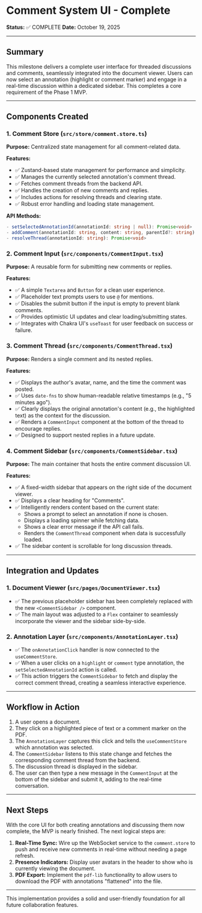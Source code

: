 # Comment System UI - Complete

**Status:** ✅ COMPLETE
**Date:** October 19, 2025

---

## Summary

This milestone delivers a complete user interface for threaded discussions and comments, seamlessly integrated into the document viewer. Users can now select an annotation (highlight or comment marker) and engage in a real-time discussion within a dedicated sidebar. This completes a core requirement of the Phase 1 MVP.

---

## Components Created

### 1. Comment Store (`src/store/comment.store.ts`)

**Purpose:** Centralized state management for all comment-related data.

**Features:**
- ✅ Zustand-based state management for performance and simplicity.
- ✅ Manages the currently selected annotation's comment thread.
- ✅ Fetches comment threads from the backend API.
- ✅ Handles the creation of new comments and replies.
- ✅ Includes actions for resolving threads and clearing state.
- ✅ Robust error handling and loading state management.

**API Methods:**
```typescript
- setSelectedAnnotationId(annotationId: string | null): Promise<void>
- addComment(annotationId: string, content: string, parentId?: string): Promise<void>
- resolveThread(annotationId: string): Promise<void>
```

### 2. Comment Input (`src/components/CommentInput.tsx`)

**Purpose:** A reusable form for submitting new comments or replies.

**Features:**
- ✅ A simple `Textarea` and `Button` for a clean user experience.
- ✅ Placeholder text prompts users to use `@` for mentions.
- ✅ Disables the submit button if the input is empty to prevent blank comments.
- ✅ Provides optimistic UI updates and clear loading/submitting states.
- ✅ Integrates with Chakra UI's `useToast` for user feedback on success or failure.

### 3. Comment Thread (`src/components/CommentThread.tsx`)

**Purpose:** Renders a single comment and its nested replies.

**Features:**
- ✅ Displays the author's avatar, name, and the time the comment was posted.
- ✅ Uses `date-fns` to show human-readable relative timestamps (e.g., "5 minutes ago").
- ✅ Clearly displays the original annotation's content (e.g., the highlighted text) as the context for the discussion.
- ✅ Renders a `CommentInput` component at the bottom of the thread to encourage replies.
- ✅ Designed to support nested replies in a future update.

### 4. Comment Sidebar (`src/components/CommentSidebar.tsx`)

**Purpose:** The main container that hosts the entire comment discussion UI.

**Features:**
- ✅ A fixed-width sidebar that appears on the right side of the document viewer.
- ✅ Displays a clear heading for "Comments".
- ✅ Intelligently renders content based on the current state:
  - Shows a prompt to select an annotation if none is chosen.
  - Displays a loading spinner while fetching data.
  - Shows a clear error message if the API call fails.
  - Renders the `CommentThread` component when data is successfully loaded.
- ✅ The sidebar content is scrollable for long discussion threads.

---

## Integration and Updates

### 1. Document Viewer (`src/pages/DocumentViewer.tsx`)

- ✅ The previous placeholder sidebar has been completely replaced with the new `<CommentSidebar />` component.
- ✅ The main layout was adjusted to a `Flex` container to seamlessly incorporate the viewer and the sidebar side-by-side.

### 2. Annotation Layer (`src/components/AnnotationLayer.tsx`)

- ✅ The `onAnnotationClick` handler is now connected to the `useCommentStore`.
- ✅ When a user clicks on a `highlight` or `comment` type annotation, the `setSelectedAnnotationId` action is called.
- ✅ This action triggers the `CommentSidebar` to fetch and display the correct comment thread, creating a seamless interactive experience.

---

## Workflow in Action

1.  A user opens a document.
2.  They click on a highlighted piece of text or a comment marker on the PDF.
3.  The `AnnotationLayer` captures this click and tells the `useCommentStore` which annotation was selected.
4.  The `CommentSidebar` listens to this state change and fetches the corresponding comment thread from the backend.
5.  The discussion thread is displayed in the sidebar.
6.  The user can then type a new message in the `CommentInput` at the bottom of the sidebar and submit it, adding to the real-time conversation.

---

## Next Steps

With the core UI for both creating annotations and discussing them now complete, the MVP is nearly finished. The next logical steps are:

1.  **Real-Time Sync:** Wire up the WebSocket service to the `comment.store` to push and receive new comments in real-time without needing a page refresh.
2.  **Presence Indicators:** Display user avatars in the header to show who is currently viewing the document.
3.  **PDF Export:** Implement the `pdf-lib` functionality to allow users to download the PDF with annotations "flattened" into the file.

---

This implementation provides a solid and user-friendly foundation for all future collaboration features.
